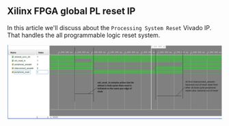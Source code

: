 ## Xilinx FPGA global PL reset IP

In this article we'll discuss about the ```Processing System Reset``` Vivado IP. That handles the all programmable logic reset system.

![image](src/global_reset_sim.PNG)